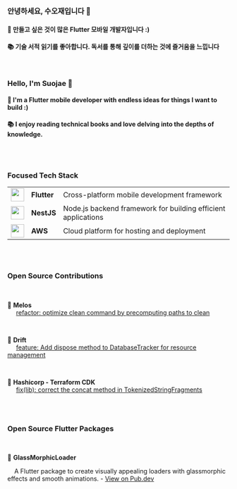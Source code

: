 ### 안녕하세요, 수오재입니다 👋

#### 🚀 만들고 싶은 것이 많은 **Flutter 모바일 개발자**입니다 :) <br/>

#### 📚 기술 서적 읽기를 좋아합니다. 독서를 통해 깊이를 더하는 것에 즐거움을 느낍니다 <br/>

<br/>


### Hello, I'm Suojae 👋

#### 🚀 I'm a **Flutter mobile developer** with endless ideas for things I want to build :) <br/>

#### 📚 I enjoy reading technical books and love delving into the depths of knowledge. <br/>


<br/>

#

<h3>Focused Tech Stack</h3>
<table>
  <tr>
    <td><img src="https://img.icons8.com/color/48/000000/flutter.png" width="30" height="30" /></td>
    <td><b>Flutter</b></td>
    <td>Cross-platform mobile development framework</td>
  </tr>
  <tr>
    <td><img src="https://img.icons8.com/color/48/000000/nestjs.png" width="30" height="30" /></td>
    <td><b>NestJS</b></td>
    <td>Node.js backend framework for building efficient applications</td>
  </tr>
  <tr>
    <td><img src="https://img.icons8.com/color/48/000000/amazon-web-services.png" width="30" height="30" /></td>
    <td><b>AWS</b></td>
    <td>Cloud platform for hosting and deployment</td>
  </tr>
</table>

<br/>

#

### Open Source Contributions  

<br/>

📌 **Melos**  
&nbsp;&nbsp;&nbsp;&nbsp; [refactor: optimize clean command by precomputing paths to clean](https://github.com/invertase/melos/pull/855)


<br/>

📌 **Drift**  
&nbsp;&nbsp;&nbsp;&nbsp; [feature: Add dispose method to DatabaseTracker for resource management](https://github.com/simolus3/drift/pull/3420)

<br/>

📌 **Hashicorp - Terraform CDK**  
&nbsp;&nbsp;&nbsp;&nbsp; [fix(lib): correct the concat method in TokenizedStringFragments](https://github.com/hashicorp/terraform-cdk/pull/3772)



<br/>

#

### Open Source Flutter Packages

<br/>

📌 **GlassMorphicLoader**  

&nbsp;&nbsp;&nbsp;&nbsp;A Flutter package to create visually appealing loaders with glassmorphic effects and smooth animations. - [View on Pub.dev]() 






